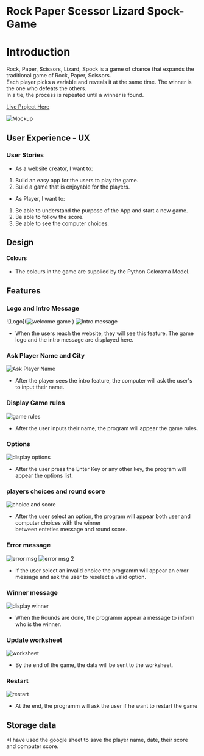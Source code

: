 # Rock Paper Scessor Lizard Spock- Game

# Introduction
Rock, Paper, Scissors, Lizard, Spock is a game of chance that expands the traditional game of Rock, Paper, Scissors.<br>
Each player picks a variable and reveals it at the same time. The winner is the one who defeats the others.<br>
In a tie, the process is repeated until a winner is found.<br>

[Live Project Here](https://rock-pape-scissors-game-a3ea2fb2d802.herokuapp.com/)

![Mockup](https://github.com/soukasamadi/Rock-paper-scissors-lizard-spock.game/assets/131408125/ee8f51d3-5e7c-4c27-b437-4d6d2e36f742)


## User Experience - UX

### User Stories

* As a website creator, I want to:
  
1. Build an easy app for the users to play the game.
2. Build a game that is enjoyable for the players.
   
* As Player, I want to:

1. Be able to understand the purpose of the App and start a new game.
2. Be able to follow the score.
3. Be able to see the computer choices.


## Design

#### Colours
* The colours in the game are supplied by the Python Colorama Model.

## Features

### Logo and Intro Message

![Logo](![welcome game](https://github.com/soukasamadi/Rock-paper-scissors-lizard-spock.game/assets/131408125/26f12e4b-b22d-472b-8731-47e59ed92347)
)
![Intro message](https://github.com/soukasamadi/Rock-paper-scissors-lizard-spock.game/assets/131408125/1980ae25-59d4-489a-bd8c-54b496d4924a)

* When the users reach the website, they will see this feature. The game logo and the intro message are displayed here.<br>

### Ask Player Name and City

![Ask Player Name]()
* After the player sees the intro feature, the computer will ask the user's to input their name.<br>

### Display Game rules

![game rules](https://github.com/soukasamadi/Rock-paper-scissors-lizard-spock.game/assets/131408125/79c1d148-014b-4f5c-851d-213c7b0be69f)
* After the user inputs their name, the program will appear the game rules.


### Options

![display options](https://github.com/soukasamadi/Rock-paper-scissors-lizard-spock.game/assets/131408125/84fa9545-74aa-4c3b-89d4-75d609af3b64)
* After the user press the Enter Key or any other key, the program will appear the options list.


### players choices and round score

![choice and score](https://github.com/soukasamadi/Rock-paper-scissors-lizard-spock.game/assets/131408125/19f6fe38-4b80-4f92-bd7b-ceeb98208919)
* After the user select an option, the program will appear both user and computer choices with the winner<br>
between enteties message and round score.


### Error message

![error msg](https://github.com/soukasamadi/Rock-paper-scissors-lizard-spock.game/assets/131408125/53144e39-0759-488e-9127-dc4df28466b0)
![error msg 2](https://github.com/soukasamadi/Rock-paper-scissors-lizard-spock.game/assets/131408125/0dffeaa0-11b3-45c2-b8d1-2de3ecf4efe9)
* If the user select an invalid choice the programm will appear an error message and ask the user to reselect a valid option. 


### Winner message

![display winner](https://github.com/soukasamadi/Rock-paper-scissors-lizard-spock.game/assets/131408125/d96c457a-2cbf-4664-b49a-aae732ee9354)
* When the Rounds are done, the programm appear a message to inform who is the winner.

### Update worksheet

![worksheet](https://github.com/soukasamadi/Rock-paper-scissors-lizard-spock.game/assets/131408125/4d7d18df-4f44-4353-8856-43196a42c470)
* By the end of the game, the data will be sent to the worksheet.

### Restart

![restart](https://github.com/soukasamadi/Rock-paper-scissors-lizard-spock.game/assets/131408125/f6b0a970-81e9-4ae7-a233-b80257199766)
* At the end, the programm will ask the user if he want to restart the game

## Storage data

*I have used the google sheet to save the player name, date, their score and computer score.
